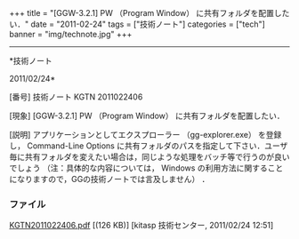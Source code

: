 ﻿+++
title = "[GGW-3.2.1] PW （Program Window） に共有フォルダを配置したい．"
date = "2011-02-24"
tags = ["技術ノート"]
categories = ["tech"]
banner = "img/technote.jpg"
+++

-----------------------------------------------------------------------------------------------------------------------------

*技術ノート

2011/02/24*


[番号]
技術ノート KGTN 2011022406

[現象]
[GGW-3.2.1] PW （Program Window） に共有フォルダを配置したい．

[説明]
アプリケーションとしてエクスプローラー （gg-explorer.exe） を登録し，
Command-Line Options
に共有フォルダのパスを指定して下さい．ユーザ毎に共有フォルダを変えたい場合は，同じような処理をバッチ等で行うのが良いでしょう
（注：具体的な内容については， Windows
の利用方法に関することになりますので，GGの技術ノートでは言及しません）
．


### ファイル

 
 


[KGTN2011022406.pdf](http://techreport.kitasp.net/attachments/download/500/KGTN2011022406.pdf)
 [(126 KB)] [kitasp 技術センター, 2011/02/24
12:51]


 


 

